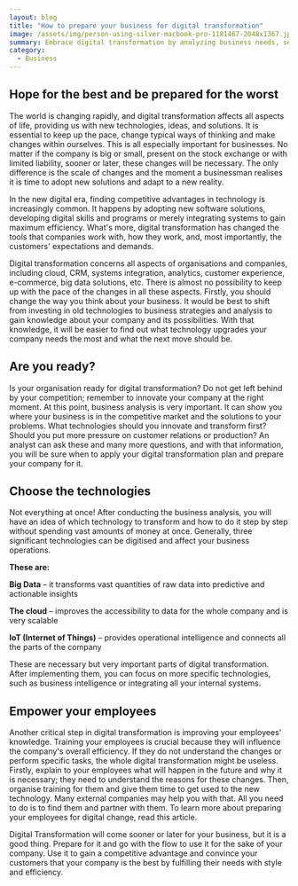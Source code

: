 ```yaml
---
layout: blog
title: "How to prepare your business for digital transformation"
image: /assets/img/person-using-silver-macbook-pro-1181467-2048x1367.jpg
summary: Embrace digital transformation by analyzing business needs, selecting appropriate technologies, and training employees, ensuring your company stays competitive and meets evolving customer demands.
category:
  - Business
---
```


## Hope for the best and be prepared for the worst
The world is changing rapidly, and digital transformation affects all aspects of life, providing us with new technologies, ideas, and solutions. It is essential to keep up the pace, change typical ways of thinking and make changes within ourselves. This is all especially important for businesses. No matter if the company is big or small, present on the stock exchange or with limited liability, sooner or later, these changes will be necessary. The only difference is the scale of changes and the moment a businessman realises it is time to adopt new solutions and adapt to a new reality.

In the new digital era, finding competitive advantages in technology is increasingly common. It happens by adopting new software solutions, developing digital skills and programs or merely integrating systems to gain maximum efficiency. What's more, digital transformation has changed the tools that companies work with, how they work, and, most importantly, the customers' expectations and demands.

Digital transformation concerns all aspects of organisations and companies, including cloud, CRM, systems integration, analytics, customer experience, e-commerce, big data solutions, etc. There is almost no possibility to keep up with the pace of the changes in all these aspects. Firstly, you should change the way you think about your business. It would be best to shift from investing in old technologies to business strategies and analysis to gain knowledge about your company and its possibilities. With that knowledge, it will be easier to find out what technology upgrades your company needs the most and what the next move should be.

## Are you ready?
Is your organisation ready for digital transformation? Do not get left behind by your competition; remember to innovate your company at the right moment. At this point, business analysis is very important. It can show you where your business is in the competitive market and the solutions to your problems. What technologies should you innovate and transform first? Should you put more pressure on customer relations or production? An analyst can ask these and many more questions, and with that information, you will be sure when to apply your digital transformation plan and prepare your company for it.

## Choose the technologies
Not everything at once! After conducting the business analysis, you will have an idea of which technology to transform and how to do it step by step without spending vast amounts of money at once. Generally, three significant technologies can be digitised and affect your business operations.

**These are:**

**Big Data** – it transforms vast quantities of raw data into predictive and actionable insights

**The cloud** – improves the accessibility to data for the whole company and is very scalable

**IoT (Internet of Things)** – provides operational intelligence and connects all the parts of the company

These are necessary but very important parts of digital transformation. After implementing them, you can focus on more specific technologies, such as business intelligence or integrating all your internal systems.

## Empower your employees
Another critical step in digital transformation is improving your employees' knowledge. Training your employees is crucial because they will influence the company's overall efficiency. If they do not understand the changes or perform specific tasks, the whole digital transformation might be useless. Firstly, explain to your employees what will happen in the future and why it is necessary; they need to understand the reasons for these changes. Then, organise training for them and give them time to get used to the new technology. Many external companies may help you with that. All you need to do is to find them and partner with them. To learn more about preparing your employees for digital change, read this article.

Digital Transformation will come sooner or later for your business, but it is a good thing. Prepare for it and go with the flow to use it for the sake of your company. Use it to gain a competitive advantage and convince your customers that your company is the best by fulfilling their needs with style and efficiency.
